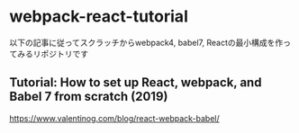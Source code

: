 # webpack-react-tutorial

以下の記事に従ってスクラッチからwebpack4, babel7, Reactの最小構成を作ってみるリポジトリです


## Tutorial: How to set up React, webpack, and Babel 7 from scratch (2019)

https://www.valentinog.com/blog/react-webpack-babel/
